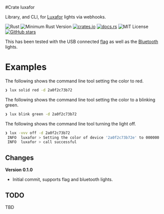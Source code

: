 #Crate luxafor

Library, and CLI, for [Luxafor](https://luxafor.com/products/) lights via webhooks.

![Rust](https://github.com/johnstonskj/rust-luxafor/workflows/Rust/badge.svg)
![Minimum Rust Version](https://img.shields.io/badge/Min%20Rust-1.40-green.svg)
[![crates.io](https://img.shields.io/crates/v/luxafor.svg)](https://crates.io/crates/luxafor)
[![docs.rs](https://docs.rs/luxafor/badge.svg)](https://docs.rs/luxafor)
![MIT License](https://img.shields.io/badge/license-mit-118811.svg)
[![GitHub stars](https://img.shields.io/github/stars/johnstonskj/rust-luxafor.svg)](https://github.com/johnstonskj/rust-luxafor/stargazers)

This has been tested with the USB connected [flag](https://luxafor.com/flag-usb-busylight-availability-indicator/)
as well as the [Bluetooth](https://luxafor.com/bluetooth-busy-light-availability-indicator/) lights.

# Examples

The following shows the command line tool setting the color to red.

```bash
❯ lux solid red -d 2a0f2c73b72
```

The following shows the command line tool setting the color to a blinking green.

```bash
❯ lux blink green -d 2a0f2c73b72
```

The following shows the command line tool turning the light off.

```bash
❯ lux -vvv off -d 2a0f2c73b72
 INFO  luxafor > Setting the color of device '2a0f2c73b72e' to 000000
 INFO  luxafor > call successful
```


## Changes

**Version 0.1.0**

* Initial commit, supports flag and bluetooth lights.


## TODO

TBD